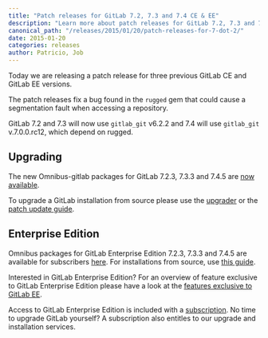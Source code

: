 ```yaml
---
title: "Patch releases for GitLab 7.2, 7.3 and 7.4 CE & EE"
description: "Learn more about patch releases for GitLab 7.2, 7.3 and 7.4 for GitLab Community Edition (CE) and Enterprise Edition (EE)"
canonical_path: "/releases/2015/01/20/patch-releases-for-7-dot-2/"
date: 2015-01-20
categories: releases
author: Patricio, Job
---
```


Today we are releasing a patch release for three previous GitLab CE and GitLab EE versions.

The patch releases fix a bug found in the `rugged` gem that could cause a segmentation fault when accessing a repository.

GitLab 7.2 and 7.3 will now use `gitlab_git` v6.2.2 and 7.4 will use `gitlab_git` v.7.0.0.rc12,
which depend on rugged.

<!-- more -->

## Upgrading

The new Omnibus-gitlab packages for GitLab 7.2.3, 7.3.3 and 7.4.5 are [now available](/install/).

To upgrade a GitLab installation from source please use the
[upgrader](http://doc.gitlab.com/ce/update/upgrader.html) or the [patch update
guide](http://doc.gitlab.com/ce/update/patch_versions.html).

## Enterprise Edition

Omnibus packages for GitLab Enterprise Edition 7.2.3, 7.3.3 and 7.4.5 are available for subscribers [here](https://gitlab.com/subscribers/gitlab-ee/blob/master/doc/install/packages.md). For installations from source, use [this guide](https://gitlab.com/subscribers/gitlab-ee/blob/master/doc/update/patch_versions.md).

Interested in GitLab Enterprise Edition?
For an overview of feature exclusive to GitLab Enterprise Edition please have a look at the [features exclusive to GitLab EE](/features/#enterprise).

Access to GitLab Enterprise Edition is included with a [subscription](/pricing/).
No time to upgrade GitLab yourself?
A subscription also entitles to our upgrade and installation services.
